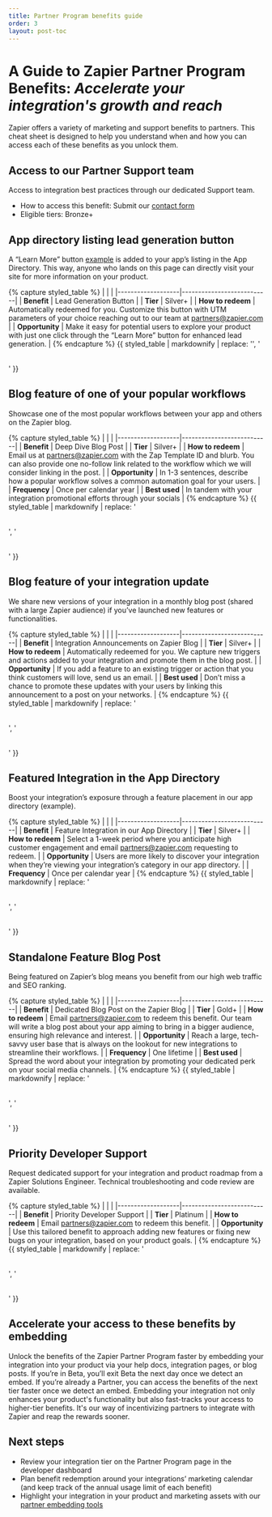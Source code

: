 ```yaml
---
title: Partner Program benefits guide
order: 3
layout: post-toc
---
```


<style>
table {
    width: 1000px;
    margin-left: auto;
    margin-right: auto;
  }

.even-columns th, .even-columns td {
    width: 25%;
    text-align: left; /* or center, if you prefer */
  }
</style>

# A Guide to Zapier Partner Program Benefits: _Accelerate your integration's growth and reach_
Zapier offers a variety of marketing and support benefits to partners. This cheat sheet is designed to help you understand when and how you can access each of these benefits as you unlock them.

## Access to our Partner Support team
Access to integration best practices through our dedicated Support team.
- How to access this benefit: Submit our [contact form](https://developer.zapier.com/contact)
- Eligible tiers: Bronze+

## App directory listing lead generation button
A “Learn More” button [example](https://cdn.zappy.app/8a9c2c36af184c011c6377dbd7b8d54c.png) is added to your app’s listing in the App Directory. This way, anyone who lands on this page can directly visit your site for more information on your product.

{% capture styled_table %}
|                   |                           |
|-------------------|---------------------------|
| **Benefit**		| Lead Generation Button	|
| **Tier**          | Silver+                |
| **How to redeem** | Automatically redeemed for you. Customize this button with UTM parameters of your choice reaching out to our team at [partners@zapier.com](mailto:partners@zapier.com) |
| **Opportunity**   | Make it easy for potential users to explore your product with just one click through the “Learn More” button for enhanced lead generation. |
{% endcapture %}
{{ styled_table | markdownify | replace: '<table>', '<table class="even-columns">' }}

## Blog feature of one of your popular workflows
Showcase one of the most popular workflows between your app and others on the Zapier blog.

{% capture styled_table %}
|                   |                           |
|-------------------|---------------------------|
|	**Benefit**			|   Deep Dive Blog Post	|
|	**Tier**			|   Silver+				|
|	**How to redeem**	|   Email us at [partners@zapier.com](mailto:partners@zapier.com) with the Zap Template ID and blurb. You can also provide one no-follow link related to the workflow which we will consider linking in the post.	|
|	**Opportunity**		|   In 1-3 sentences, describe how a popular workflow solves a common automation goal for your users.	|
|	**Frequency**		|   Once per calendar year	|
|	**Best used**		|	In tandem with your integration promotional efforts through your socials	|
{% endcapture %}
{{ styled_table | markdownify | replace: '<table>', '<table class="even-columns">' }}

## Blog feature of your integration update
We share new versions of your integration in a monthly blog post (shared with a large Zapier audience) if you’ve launched new features or functionalities.

{% capture styled_table %}
|                   |                           |
|-------------------|---------------------------|
|	**Benefit**			| Integration Announcements on Zapier Blog	|
|	**Tier**			| Silver+				|
|	**How to redeem**	| Automatically redeemed for you. We capture new triggers and actions added to your integration and promote them in the blog post.	|
|	**Opportunity**		| If you add a feature to an existing trigger or action that you think customers will love, send us an email.	|
|	**Best used**		|	Don’t miss a chance to promote these updates with your users by linking this announcement to a post on your networks.	|
{% endcapture %}
{{ styled_table | markdownify | replace: '<table>', '<table class="even-columns">' }}

## Featured Integration in the App Directory
Boost your integration’s exposure through a feature placement in our app directory (example).

{% capture styled_table %}
|                   |                           |
|-------------------|---------------------------|
|	**Benefit**			| Feature Integration in our App Directory	|
|	**Tier**			| Silver+				|
|	**How to redeem**	| Select a 1-week period where you anticipate high customer engagement and email [partners@zapier.com](mailto:partners@zapier.com) requesting to redeem.	|
|	**Opportunity**		| Users are more likely to discover your integration when they’re viewing your integration’s category in our app directory.	|
|	**Frequency**		|	Once per calendar year	|
{% endcapture %}
{{ styled_table | markdownify | replace: '<table>', '<table class="even-columns">' }}

## Standalone Feature Blog Post 
Being featured on Zapier’s blog means you benefit from our high web traffic and SEO ranking.

{% capture styled_table %}
|                   |                           |
|-------------------|---------------------------|
|	**Benefit**			| Dedicated Blog Post on the Zapier Blog	|
|	**Tier**			| Gold+				|
|	**How to redeem**	| Email [partners@zapier.com](mailto:partners@zapier.com) to redeem this benefit. Our team will write a blog post about your app aiming to bring in a bigger audience, ensuring high relevance and interest.	|
|	**Opportunity**		| Reach a large, tech-savvy user base that is always on the lookout for new integrations to streamline their workflows.	|
|	**Frequency**		|	One lifetime	|
|	**Best used**		|	Spread the word about your integration by promoting your dedicated perk on your social media channels.	|
{% endcapture %}
{{ styled_table | markdownify | replace: '<table>', '<table class="even-columns">' }}

## Priority Developer Support
Request dedicated support for your integration and product roadmap from a Zapier Solutions Engineer. Technical troubleshooting and code review are available.

{% capture styled_table %}
|                   |                           |
|-------------------|---------------------------|
|	**Benefit**			| Priority Developer Support	|
|	**Tier**			| Platinum				|
|	**How to redeem**	| Email [partners@zapier.com](mailto:partners@zapier.com) to redeem this benefit.	|
|	**Opportunity**		| Use this tailored benefit to approach adding new features or fixing new bugs on your integration, based on your product goals.	|
{% endcapture %}
{{ styled_table | markdownify | replace: '<table>', '<table class="even-columns">' }}

## Accelerate your access to these benefits by embedding

Unlock the benefits of the Zapier Partner Program faster by embedding your integration into your product via your help docs, integration pages, or blog posts. If you’re in Beta, you’ll exit Beta the next day once we detect an embed. If you’re already a Partner, you can access the benefits of the next tier faster once we detect an embed. Embedding your integration not only enhances your product's functionality but also fast-tracks your access to higher-tier benefits. It's our way of incentivizing partners to integrate with Zapier and reap the rewards sooner.

## Next steps
- Review your integration tier on the Partner Program page in the developer dashboard
- Plan benefit redemption around your integrations’ marketing calendar (and keep track of the annual usage limit of each benefit) 
- Highlight your integration in your product and marketing assets with our  [partner embedding tools](https://zapier.com/l/partner/solutions)